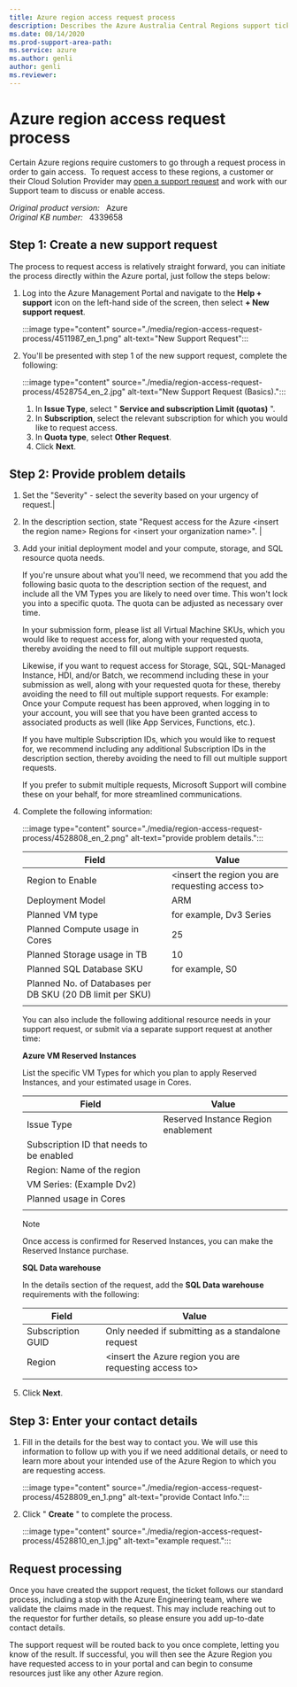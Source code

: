 ```yaml
---
title: Azure region access request process
description: Describes the Azure Australia Central Regions support ticket whitelisting process.
ms.date: 08/14/2020
ms.prod-support-area-path: 
ms.service: azure
ms.author: genli
author: genli
ms.reviewer: 
---
```

# Azure region access request process  

Certain Azure regions require customers to go through a request process in order to gain access.  To request access to these regions, a customer or their Cloud Solution Provider may [open a support request](https://portal.azure.com/#blade/Microsoft_Azure_Support/HelpAndSupportBlade/newsupportrequest) and work with our Support team to discuss or enable access.

_Original product version:_ &nbsp; Azure  
_Original KB number:_ &nbsp; 4339658

## Step 1: Create a new support request

The process to request access is relatively straight forward, you can initiate the process directly within the Azure portal, just follow the steps below:

1. Log into the Azure Management Portal and navigate to the **Help + support** icon on the left-hand side of the screen, then select **+ New support request**.

    :::image type="content" source="./media/region-access-request-process/4511987_en_1.png" alt-text="New Support Request":::

2. You'll be presented with step 1 of the new support request, complete the following:

    :::image type="content" source="./media/region-access-request-process/4528754_en_2.jpg" alt-text="New Support Request (Basics).":::

    1. In **Issue Type**, select " **Service and subscription Limit (quotas)** ".  
    2. In **Subscription**, select the relevant subscription for which you would like to request access.
    3. In **Quota type**, select **Other Request**.  
    4. Click **Next**.

## Step 2: Provide problem details

1. Set the "Severity" - select the severity based on your urgency of request.|
2. In the description section, state "Request access for the Azure \<insert the region name> Regions for \<insert your organization name>". |
3. Add your initial deployment model and your compute, storage, and SQL resource quota needs.

    If you're unsure about what you'll need, we recommend that you add the following basic quota to the description section of the request, and include all the VM Types you are likely to need over time. This won't lock you into a specific quota. The quota can be adjusted as necessary over time.

    In your submission form, please list all Virtual Machine SKUs, which you would like to request access for, along with your requested quota, thereby avoiding the need to fill out multiple support requests.

    Likewise, if you want to request access for Storage, SQL, SQL-Managed Instance, HDI, and/or Batch, we recommend including these in your submission as well, along with your requested quota for these, thereby avoiding the need to fill out multiple support requests. For example: Once your Compute request has been approved, when logging in to your account, you will see that you have been granted access to associated products as well (like App Services, Functions, etc.).

    If you have multiple Subscription IDs, which you would like to request for, we recommend including any additional Subscription IDs in the description section, thereby avoiding the need to fill out multiple support requests.

    If you prefer to submit multiple requests, Microsoft Support will combine these on your behalf, for more streamlined communications.
4. Complete the following information:  

    :::image type="content" source="./media/region-access-request-process/4528808_en_2.png" alt-text="provide problem details.":::

    | Field| Value |
    |---|---|
    |Region to Enable| \<insert the region you are requesting access to> |
    | Deployment Model| ARM |
    | Planned VM type| for example, Dv3 Series |
    | Planned Compute usage in Cores|25|
    | Planned Storage usage in TB| 10 |
    | Planned SQL Database SKU| for example, S0 |
    | Planned No. of Databases per DB SKU (20 DB limit per SKU)| |
    |||  

    You can also include the following additional resource needs in your support request, or submit via a separate support request at another time:

    **Azure VM Reserved Instances**  

    List the specific VM Types for which you plan to apply Reserved Instances, and your estimated usage in Cores. 

    | Field| Value |
    |---|---|
    | Issue Type| Reserved Instance Region enablement |
    | Subscription ID that needs to be enabled| |
    | Region: Name of the region| <insert the Azure region you are requesting access to> |
    | VM Series: (Example Dv2)| |
    | Planned usage in Cores| |
    |||

    > [!NOTE]
    > Once access is confirmed for Reserved Instances, you can make the Reserved Instance purchase.

     **SQL Data warehouse**  

    In the details section of the request, add the **SQL Data warehouse** requirements with the following: 

    | Field| Value |
    |---|---|
    | Subscription GUID| Only needed if submitting as a standalone request |
    | Region| \<insert the Azure region you are requesting access to> |
    ||

5. Click **Next**.

## Step 3: Enter your contact details

1. Fill in the details for the best way to contact you. We will use this information to follow up with you if we need additional details, or need to learn more about your intended use of the Azure Region to which you are requesting access. 

    :::image type="content" source="./media/region-access-request-process/4528809_en_1.png" alt-text="provide Contact Info.":::

2. Click " **Create** " to complete the process. 

    :::image type="content" source="./media/region-access-request-process/4528810_en_1.jpg" alt-text="example request.":::

## Request processing

Once you have created the support request, the ticket follows our standard process, including a stop with the Azure Engineering team, where we validate the claims made in the request. This may include reaching out to the requestor for further details, so please ensure you add up-to-date contact details.  

The support request will be routed back to you once complete, letting you know of the result. If successful, you will then see the Azure Region you have requested access to in your portal and can begin to consume resources just like any other Azure region.
